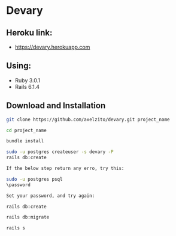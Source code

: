 # Devary

## Heroku link:
- https://devary.herokuapp.com

## Using:

- Ruby 3.0.1
- Rails 6.1.4

## Download and Installation

```sh
git clone https://github.com/axelzito/devary.git project_name
```

```sh
cd project_name
```

```sh
bundle install
```

```sh
sudo -u postgres createuser -s devary -P
rails db:create

If the below step return any erro, try this:

sudo -u postgres psql
\password

Set your password, and try again:

rails db:create
```

```sh
rails db:migrate
```

```sh
rails s
```
